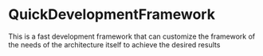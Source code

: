 # QuickDevelopmentFramework
This is a fast development framework that can customize the framework of the needs of the architecture itself to achieve the desired results
